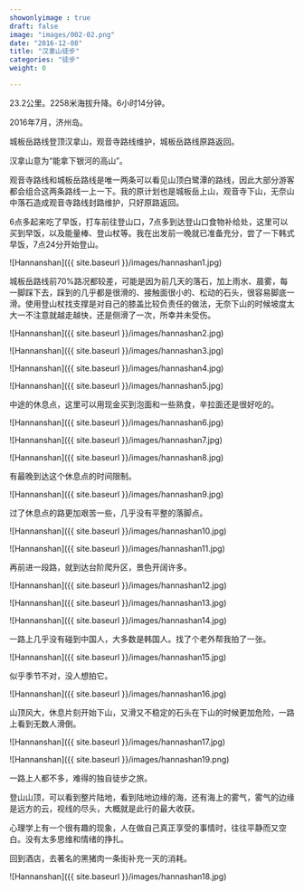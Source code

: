 ```yaml
---
showonlyimage : true
draft: false
image: "images/002-02.png"
date: "2016-12-08"
title: "汉拿山徒步"
categories: "徒步"
weight: 0

---
```


23.2公里。2258米海拔升降。6小时14分钟。

2016年7月，济州岛。

<!--more-->

城板岳路线登顶汉拿山，观音寺路线维护，城板岳路线原路返回。

汉拿山意为“能拿下银河的高山”。

观音寺路线和城板岳路线是唯一两条可以看见山顶白鹭潭的路线，因此大部分游客都会组合这两条路线一上一下。我的原计划也是城板岳上山，观音寺下山，无奈山中落石造成观音寺路线封路维护，只好原路返回。

6点多起来吃了早饭，打车前往登山口，7点多到达登山口食物补给处，这里可以买到早饭，以及能量棒、登山杖等。我在出发前一晚就已准备充分，尝了一下韩式早饭，7点24分开始登山。

![Hannanshan]({{ site.baseurl }}/images/hannashan1.jpg)

城板岳路线前70%路况都较差，可能是因为前几天的落石，加上雨水、晨雾，每一脚踩下去，踩到的几乎都是很滑的、接触面很小的、松动的石头，很容易脚底一滑。使用登山杖找支撑是对自己的膝盖比较负责任的做法，无奈下山的时候坡度太大一不注意就越走越快，还是侧滑了一次，所幸并未受伤。

![Hannanshan]({{ site.baseurl }}/images/hannashan2.jpg)

![Hannanshan]({{ site.baseurl }}/images/hannashan3.jpg)

![Hannanshan]({{ site.baseurl }}/images/hannashan4.jpg)

![Hannanshan]({{ site.baseurl }}/images/hannashan5.jpg)


中途的休息点，这里可以用现金买到泡面和一些熟食，辛拉面还是很好吃的。

![Hannanshan]({{ site.baseurl }}/images/hannashan6.jpg)

![Hannanshan]({{ site.baseurl }}/images/hannashan7.jpg)

![Hannanshan]({{ site.baseurl }}/images/hannashan8.jpg)


有最晚到达这个休息点的时间限制。

![Hannanshan]({{ site.baseurl }}/images/hannashan9.jpg)

过了休息点的路更加艰苦一些，几乎没有平整的落脚点。

![Hannanshan]({{ site.baseurl }}/images/hannashan10.jpg)

![Hannanshan]({{ site.baseurl }}/images/hannashan11.jpg)

再前进一段路，就到达台阶爬升区，景色开阔许多。

![Hannanshan]({{ site.baseurl }}/images/hannashan12.jpg)

![Hannanshan]({{ site.baseurl }}/images/hannashan13.jpg)

![Hannanshan]({{ site.baseurl }}/images/hannashan14.jpg)


一路上几乎没有碰到中国人，大多数是韩国人。找了个老外帮我拍了一张。

![Hannanshan]({{ site.baseurl }}/images/hannashan15.jpg)

似乎季节不对，没人想拍它。

![Hannanshan]({{ site.baseurl }}/images/hannashan16.jpg)

山顶风大，休息片刻开始下山，又滑又不稳定的石头在下山的时候更加危险，一路上看到无数人滑倒。

![Hannanshan]({{ site.baseurl }}/images/hannashan17.jpg)

![Hannanshan]({{ site.baseurl }}/images/hannashan19.png)

一路上人都不多，难得的独自徒步之旅。

登山山顶，可以看到整片陆地，看到陆地边缘的海，还有海上的雾气，雾气的边缘是远方的云，视线的尽头，大概就是此行的最大收获。

心理学上有一个很有趣的现象，人在做自己真正享受的事情时，往往平静而又空白。没有太多思维和情绪的挣扎。

回到酒店，去著名的黑猪肉一条街补充一天的消耗。

![Hannanshan]({{ site.baseurl }}/images/hannashan18.jpg)
